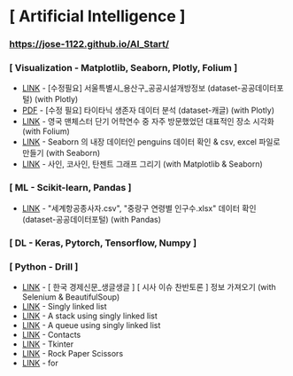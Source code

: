 # [ Artificial Intelligence ]

### https://jose-1122.github.io/AI_Start/
    
### [ Visualization - Matplotlib, Seaborn, Plotly, Folium ]
  * [LINK](https://jose-1122.github.io/AI_Start/서울특별시_용산구_공공시설개방정보.html) - [수정필요] 서울특별시_용산구_공공시설개방정보 (dataset-공공데이터포털) (with Plotly)
  * [PDF](https://jose-1122.github.io/AI_Start/plotly.pdf) - [수정 필요] 타이타닉 생존자 데이터 분석 (dataset-캐글) (with Plotly)
  * [LINK](https://jose-1122.github.io/AI_Start/Manchester.html) - 영국 맨체스터 단기 어학연수 중 자주 방문했었던 대표적인 장소 시각화 (with Folium)
  * [LINK](https://jose-1122.github.io/AI_Start/penguins.html) - Seaborn 의 내장 데이터인 penguins 데이터 확인 & csv, excel 파일로 만들기 (with Seaborn)
  * [LINK](https://jose-1122.github.io/AI_Start/Sin_Cos_Tan.html) - 사인, 코사인, 탄젠트 그래프 그리기 (with Matplotlib & Seaborn)
  
### [ ML - Scikit-learn, Pandas ]
  * [LINK](https://jose-1122.github.io/AI_Start/The_number_of_people_engaged_in_aviation_business_for_each_international_airways.html) - "세계항공종사자.csv", "중랑구 연령별 인구수.xlsx" 데이터 확인 (dataset-공공데이터포털) (with Pandas)
  
### [ DL - Keras, Pytorch, Tensorflow, Numpy ]

### [ Python - Drill ]
  * [LINK](https://jose-1122.github.io/AI_Start/current_affairs.html) - [ 한국 경제신문_생글생글 ] [ 시사 이슈 찬반토론 ] 정보 가져오기 (with Selenium & BeautifulSoup)
  * [LINK](https://jose-1122.github.io/AI_Start/Singly_Linked_List.html) - Singly linked list
  * [LINK](https://jose-1122.github.io/AI_Start/Stack_Using_Singly_Linked_List.html) - A stack using singly linked list
  * [LINK](https://jose-1122.github.io/AI_Start/Queue_Using_Singly_Linked_List.html) - A queue using singly linked list
  * [LINK](https://jose-1122.github.io/AI_Start/Contacts.html) - Contacts
  * [LINK](https://jose-1122.github.io/AI_Start/GUI_Programming_tkinter.html) - Tkinter
  * [LINK](https://jose-1122.github.io/AI_Start/RPS_Game.html) - Rock Paper Scissors
  * [LINK](https://jose-1122.github.io/AI_Start/Patterns_of_Stars.html) - for
